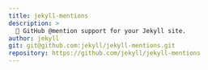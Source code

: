 ```yaml
---
title: jekyll-mentions
description: >
  👥 GitHub @mention support for your Jekyll site.
author: jekyll
git: git@github.com:jekyll/jekyll-mentions.git
repository: https://github.com/jekyll/jekyll-mentions
---
```

